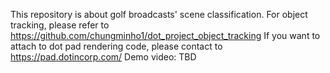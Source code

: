 This repository is about golf broadcasts' scene classification.
For object tracking, please refer to https://github.com/chungminho1/dot_project_object_tracking
If you want to attach to dot pad rendering code, please contact to https://pad.dotincorp.com/
Demo video: TBD
